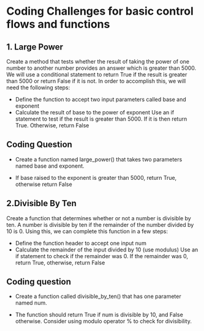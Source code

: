 # Coding Challenges for basic control flows and functions

## 1. Large Power

Create a method that tests whether the result of taking the power of one number to another number provides an answer which is greater than 5000. We will use a conditional statement to return True if the result is greater than 5000 or return False if it is not. In order to accomplish this, we will need the following steps:

- Define the function to accept two input parameters called base and exponent
- Calculate the result of base to the power of exponent
Use an if statement to test if the result is greater than 5000. If it is then return True. Otherwise, return False


## Coding Question

- Create a function named large_power() that takes two parameters named base and exponent.

- If base raised to the exponent is greater than 5000, return True, otherwise return False



## 2.Divisible By Ten

Create a function that determines whether or not a number is divisible by ten. A number is divisible by ten if the remainder of the number divided by 10 is 0. Using this, we can complete this function in a few steps:

- Define the function header to accept one input num
- Calculate the remainder of the input divided by 10 (use modulus)
Use an if statement to check if the remainder was 0. If the remainder was 0, return True, otherwise, return False


## Coding question

- Create a function called divisible_by_ten() that has one parameter named num.

- The function should return True if num is divisible by 10, and False otherwise. Consider using modulo operator % to check for divisibility.